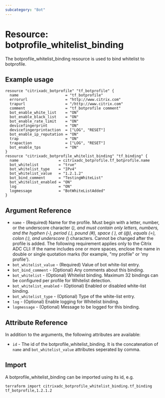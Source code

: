 ```yaml
---
subcategory: "Bot"
---
```


# Resource: botprofile_whitelist_binding

The botprofile_whitelist_binding resource is used to bind whitelist to botprofile.


## Example usage

```hcl
resource "citrixadc_botprofile" "tf_botprofile" {
  name                     = "tf_botprofile"
  errorurl                 = "http://www.citrix.com"
  trapurl                  = "/http://www.citrix.com"
  comment                  = "tf_botprofile comment"
  bot_enable_white_list    = "ON"
  bot_enable_black_list    = "ON"
  bot_enable_rate_limit    = "ON"
  devicefingerprint        = "ON"
  devicefingerprintaction  = ["LOG", "RESET"]
  bot_enable_ip_reputation = "ON"
  trap                     = "ON"
  trapaction               = ["LOG", "RESET"]
  bot_enable_tps           = "ON"
}
resource "citrixadc_botprofile_whitelist_binding" "tf_binding" {
  name                  = citrixadc_botprofile.tf_botprofile.name
  bot_whitelist         = "true"
  bot_whitelist_type    = "IPv4"
  bot_whitelist_value   = "1.2.1.2"
  bot_bind_comment      = "TestingWhiteList"
  bot_whitelist_enabled = "ON"
  log                   = "ON"
  logmessage            = "BotWhiteListAdded"
}
```


## Argument Reference

* `name` - (Required) Name for the profile. Must begin with a letter, number, or the underscore character (_), and must contain only letters, numbers, and the hyphen (-), period (.), pound (#), space ( ), at (@), equals (=), colon (:), and underscore (_) characters. Cannot be changed after the profile is added.  The following requirement applies only to the Citrix ADC CLI: If the name includes one or more spaces, enclose the name in double or single quotation marks (for example, "my profile" or 'my profile').
* `bot_whitelist_value` - (Required) Value of bot white-list entry.
* `bot_bind_comment` - (Optional) Any comments about this binding.
* `bot_whitelist` - (Optional) Whitelist binding. Maximum 32 bindings can be configured per profile for Whitelist detection.
* `bot_whitelist_enabled` - (Optional) Enabled or disabled white-list binding.
* `bot_whitelist_type` - (Optional) Type of the white-list entry.
* `log` - (Optional) Enable logging for Whitelist binding.
* `logmessage` - (Optional) Message to be logged for this binding.


## Attribute Reference

In addition to the arguments, the following attributes are available:

* `id` - The id of the botprofile_whitelist_binding. It is the concatenation of `name` and `bot_whitelist_value` attributes seperated by comma.


## Import

A botprofile_whitelist_binding can be imported using its id, e.g.

```shell
terraform import citrixadc_botprofile_whitelist_binding.tf_binding tf_botprofile,1.2.1.2
```
